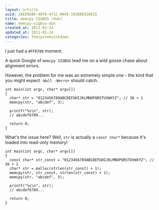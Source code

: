 ```yaml
---
layout: article
uuid: 2AEE9EB6-4EF6-471C-A945-192BAE010E35
title: memcpy SIGBUS (duh)
name: memcpy-sigbus-duh
created_at: 2011-01-24
updated_at: 2011-01-24
categories: thesystemisntdown
---
```


I just had a `#FFD700` moment.

A quick Google of `memcpy SIGBUS` lead me on a wild goose chase about alignment errors.

However, the problem for me was an extremely simple one - the kind that you might expect `-Wall -Werror` should catch.

    int main(int argc, char* argv[])
    {
      char* str = "0123456789ABCDEFGHIJKLMNOPQRSTUVWXYZ"; // 36 + 1
      memcpy(str, "abcdef", 3);

      printf("%s\n", str);
      // abcdef6789...

      return 0;
    }

What's the issue here? Well, `str` is actually a `const char*` because it's loaded into read-only memory!

    int main(int argc, char* argv[])
    {
      const char* str_const = "0123456789ABCDEFGHIJKLMNOPQRSTUVWXYZ"; // 36 + 1
      char* str = malloc(strlen(str_const) + 1);
      memcpy(str, str_const, strlen(str_const) + 1);
      memcpy(str, "abcdef", 3);

      printf("%s\n", str);
      // abcdef6789...

      return 0;
    }
